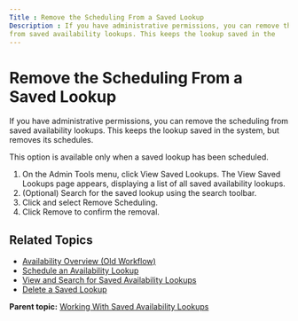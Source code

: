 ```yaml
---
Title : Remove the Scheduling From a Saved Lookup
Description : If you have administrative permissions, you can remove the scheduling
from saved availability lookups. This keeps the lookup saved in the
---
```



# Remove the Scheduling From a Saved Lookup



If you have administrative permissions, you can remove the scheduling
from saved availability lookups. This keeps the lookup saved in the
system, but removes its schedules.

This option is available only when a saved lookup has been scheduled.

1.  On the Admin Tools menu,
    click View Saved Lookups. The View
    Saved Lookups page appears, displaying a list of all saved
    availability lookups.
2.  (Optional) Search for the saved lookup using the search toolbar.
3.  Click and select Remove
    Scheduling.
4.  Click Remove to confirm the
    removal.

<div id="ID-00003a32__section_yyv_mgj_nwb" >

## Related Topics

- <a href="availability-overview-old-workflow.html"
  class="xref">Availability Overview (Old Workflow)</a>
- <a href="schedule-an-availability-lookup.html" class="xref">Schedule an
  Availability Lookup</a>
- <a href="view-and-search-for-saved-availability-lookups.html"
  class="xref">View and Search for Saved Availability Lookups</a>
- <a href="delete-a-saved-lookup.html" class="xref">Delete a Saved
  Lookup</a>





<div class="familylinks">

<div class="parentlink">

**Parent topic:**
<a href="../topics/working-with-saved-availability-lookups.html"
class="link">Working With Saved Availability Lookups</a>






